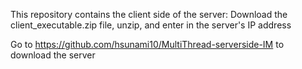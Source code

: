 This repository contains the client side of the server: Download the client_executable.zip file, unzip, and enter in the server's IP address

Go to https://github.com/hsunami10/MultiThread-serverside-IM to download the server